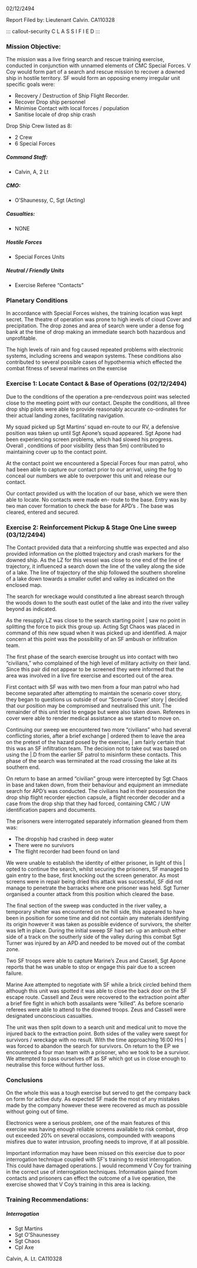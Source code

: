 02/12/2494

Report Filed by: Lieutenant Calvin. CA110328

::: callout-security
C L A S S I F I E D
:::

### Mission Objective:

The mission was a live firing search and rescue training exercise, conducted in
conjunction with unnamed elements of CMC Special Forces. V Coy would form part of a
search and rescue mission to recover a downed ship in hostile territory. SF would form
an opposing enemy irregular unit specific goals were:

- Recovery / Destruction of Ship Flight Recorder.
- Recover Drop ship personnel
- Minimise Contact with local forces / population
- Sanitise locale of drop ship crash

Drop Ship Crew listed as 8:

- 2 Crew
- 6 Special Forces

##### Command Staff:

- Calvin, A, 2 Lt

##### CMO:

- O’Shaunessy, C, Sgt (Acting)

##### Casualties:

- NONE

##### Hostile Forces

- Special Forces Units

##### Neutral / Friendly Units

- Exercise Referee “Contacts”

### Planetary Conditions

In accordance with Special Forces wishes, the training location was kept secret. The
theatre of operation was prone to high ievels of cioud Cover and precipitation. The drop
zones and area of search were under a dense fog bank at the time of drop making an
immediate search both hazardous and unprofitable.

The high levels of rain and fog caused repeated problems with electronic systems,
including screens and weapon systems. These conditions also contributed to several
possible cases of hypothermia which effected the combat fitness of several marines on
the exercise

### Exercise 1: Locate Contact & Base of Operations (02/12/2494)

Due to the conditions of the operation a pre-rendezvous point was selected close to the
meeting point with our contact. Despite the conditions, all three drop ship pilots were
able to provide reasonably accurate co-ordinates for their actual landing zones,
facilitating navigation.

My squad picked up Sgt Martins’ squad en-route to our RV, a defensive position was
taken up until Sgt Apone’s squad appeared. Sgt Apone had been experiencing screen
problems, which had slowed his progress. Overall , conditions of poor visibility (less
than 5m) contributed to maintaining cover up to the contact point.

At the contact point we encountered a Special Forces four man patrol, who had been
able to capture our contact prior to our arrival, using the fog to conceal our numbers we
able to overpower this unit and release our contact.

Our contact provided us with the location of our base, which we were then able to
locate. No contacts were made en- route to the base. Entry was by two man cover
formation to check the base for APD’s . The base was cleared, entered and secured.

### Exercise 2: Reinforcement Pickup & Stage One Line sweep (03/12/2494)

The Contact provided data that a reinforcing shuttle was expected and also provided
information on the plotted trajectory and crash markers for the downed ship. As the LZ
for this vessel was close to one end of the line of trajectory, it influenced a search down
the line of the valley along the side of a lake. The line of trajectory of the ship followed
the southern shoreline of a lake down towards a smaller outlet and valley as indicated
on the enclosed map.

The search for wreckage would constituted a line abreast search through the woods
down to the south east outlet of the lake and into the river valley beyond as indicated.

As the resupply LZ was close to the search starting point | saw no point in splitting the
force to pick this group up. Acting Sgt Chaos was placed in command of this new squad
when it was picked up and identified. A major concern at this point was the possibility of
an SF ambush or infiltration team.

The first phase of the search exercise brought us into contact with two “civilians,” who
complained of the high level of military activity on their land. Since this pair did not
appear to be screened they were informed that the area was involved in a live fire
exercise and escorted out of the area.

First contact with SF was with two men from a four man patrol who had become
separated after attempting to maintain the scenario cover story, they began to questions
us outside of our “Scenario Cover’ story | decided that our position may be
compromised and neutralised this unit. The remainder of this unit tried to engage but
were also taken down. Referees in cover were able to render medical assistance as we
started to move on.

Continuing our sweep we encountered two more “civilians” who had several conflicting
stories, after a brief exchange | ordered them to leave the area on the pretext of the
hazard posed by the exercise, | am fairly certain that this was an SF infiltration team.
The decision not to take out was based on using the |.D from the earlier SF patrol to
misinform these contacts. This phase of the search was terminated at the road crossing
the lake at its southern end.

On return to base an armed “civilian” group were intercepted by Sgt Chaos in base and
taken down, from their behaviour and equipment an immediate search for APD’s was
conducted. The civilians had in their possession the drop ship flight recorder ejection
capsule, a flight recorder decoder and a case from the drop ship that they had forced,
containing CMC / UW identification papers and documents.

The prisoners were interrogated separately information gleaned from them was:

- The dropship had crashed in deep water
- There were no survivors
- The flight recorder had been found on land

We were unable to establish the identity of either prisoner, in light of this | opted to
continue the search, whilst securing the prisoners, SF managed to gain entry to the
base, first knocking out the screen generator. As most screens were in repair being
dried this attack was successful, SF did not manage to penetrate the barracks where
one prisoner was held. Sgt Turner organised a counter attack from this position which
cleared the base.

The final section of the sweep was conducted in the river valley, a temporary shelter
was encountered on the hill side, this appeared to have been in position for some time
and did not contain any materials identifying its origin however it was taken as possible
evidence of survivors, the shelter was left in place. During the initial sweep SF had set-
up an ambush either side of a track on the southerly side of the valley during this
combat Sgt Turner was injured by an APD and needed to be moved out of the combat
zone.

Two SF troops were able to capture Marine’s Zeus and Cassell, Sgt Apone reports that
he was unable to stop or engage this pair due to a screen failure.

Marine Axe attempted to negotiate with SF while a brick circled behind them although
this unit was spotted it was able to close the back door on the SF escape route. Cassell
and Zeus were recovered to the extraction point after a brief fire fight in which both
assailants were “killed”. As before scenario referees were able to attend to the downed
troops. Zeus and Cassell were designated unconscious casualties.

The unit was then split down to a search unit and medical unit to move the injured back
to the extraction point. Both sides of the valley were swept for survivors / wreckage with
no result. With the time approaching 16:00 Hrs | was forced to abandon the search for
survivors. On return to the EP we encountered a four man team with a prisoner, who we
took to be a survivor. We attempted to pass ourselves off as SF which got us in close
enough to neutralise this force without further loss.

### Conclusions

On the whole this was a tough exercise but served to get the company back on form for
active duty. As expected SF made the most of any mistakes made by the company
however these were recovered as much as possible without going out of time.

Electronics were a serious problem, one of the main features of this exercise was
having enough reliable screens available to risk combat, drop out exceeded 20% on
several occasions, compounded with weapons misfires due to water intrusion, proofing
needs to improve, if at all possible.

Important information may have been missed on this exercise due to poor interrogation
technique coupled with SF's training to resist interrogation. This could have damaged
operations. | would recommend V Coy for training in the correct use of interrogation
techniques. Information gained from contacts and prisoners can effect the outcome of a
live operation, the exercise showed that V Coy’s training in this area is lacking.

### Training Recommendations:

##### Interrogation

- Sgt Martins
- Sgt O’Shaunessey
- Sgt Chaos
- Cpl Axe

Calvin, A. Lt. CA110328

 
